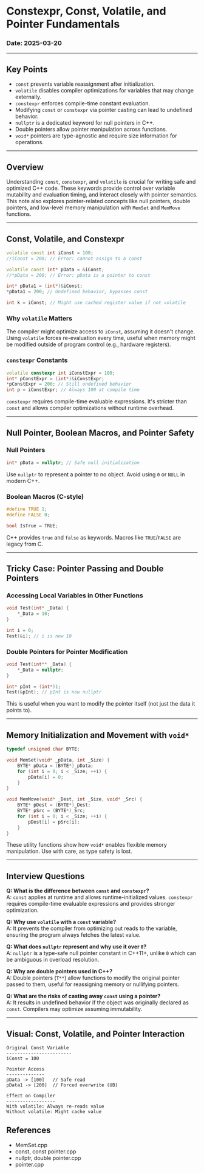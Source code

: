 # Constexpr, Const, Volatile, and Pointer Fundamentals 

### Date: 2025-03-20

---

## Key Points

- `const` prevents variable reassignment after initialization.
- `volatile` disables compiler optimizations for variables that may change externally.
- `constexpr` enforces compile-time constant evaluation.
- Modifying `const` or `constexpr` via pointer casting can lead to undefined behavior.
- `nullptr` is a dedicated keyword for null pointers in C++.
- Double pointers allow pointer manipulation across functions.
- `void*` pointers are type-agnostic and require size information for operations.

---

## Overview

Understanding `const`, `constexpr`, and `volatile` is crucial for writing safe and optimized C++ code. These keywords provide control over variable mutability and evaluation timing, and interact closely with pointer semantics. This note also explores pointer-related concepts like null pointers, double pointers, and low-level memory manipulation with `MemSet` and `MemMove` functions.

---

## Const, Volatile, and Constexpr

```cpp
volatile const int iConst = 100;
//iConst = 200; // Error: cannot assign to a const

volatile const int* pData = &iConst;
//*pData = 200; // Error: pData is a pointer to const

int* pData1 = (int*)&iConst;
*pData1 = 200; // Undefined behavior, bypasses const

int k = iConst; // Might use cached register value if not volatile
```

### Why `volatile` Matters
The compiler might optimize access to `iConst`, assuming it doesn't change. Using `volatile` forces re-evaluation every time, useful when memory might be modified outside of program control (e.g., hardware registers).

### `constexpr` Constants
```cpp
volatile constexpr int iConstExpr = 100;
int* pConstExpr = (int*)&iConstExpr;
*pConstExpr = 200; // Still undefined behavior
int p = iConstExpr; // Always 100 at compile time
```
`constexpr` requires compile-time evaluable expressions. It's stricter than `const` and allows compiler optimizations without runtime overhead.

---

## Null Pointer, Boolean Macros, and Pointer Safety

### Null Pointers
```cpp
int* pData = nullptr; // Safe null initialization
```
Use `nullptr` to represent a pointer to no object. Avoid using `0` or `NULL` in modern C++.

### Boolean Macros (C-style)
```cpp
#define TRUE 1;
#define FALSE 0;

bool IsTrue = TRUE;
```
C++ provides `true` and `false` as keywords. Macros like `TRUE`/`FALSE` are legacy from C.

---

## Tricky Case: Pointer Passing and Double Pointers

### Accessing Local Variables in Other Functions
```cpp
void Test(int* _Data) {
    *_Data = 10;
}

int i = 0;
Test(&i); // i is now 10
```

### Double Pointers for Pointer Modification
```cpp
void Test(int** _Data) {
    *_Data = nullptr;
}

int* pInt = (int*)1;
Test(&pInt); // pInt is now nullptr
```
This is useful when you want to modify the pointer itself (not just the data it points to).

---

## Memory Initialization and Movement with `void*`

```cpp
typedef unsigned char BYTE;

void MemSet(void* _pData, int _Size) {
    BYTE* pData = (BYTE*)_pData;
    for (int i = 0; i < _Size; ++i) {
        pData[i] = 0;
    }
}

void MemMove(void* _Dest, int _Size, void* _Src) {
    BYTE* pDest = (BYTE*)_Dest;
    BYTE* pSrc = (BYTE*)_Src;
    for (int i = 0; i < _Size; ++i) {
        pDest[i] = pSrc[i];
    }
}
```
These utility functions show how `void*` enables flexible memory manipulation. Use with care, as type safety is lost.

---

## Interview Questions

**Q: What is the difference between `const` and `constexpr`?**  
A: `const` applies at runtime and allows runtime-initialized values. `constexpr` requires compile-time evaluable expressions and provides stronger optimization.

**Q: Why use `volatile` with a `const` variable?**  
A: It prevents the compiler from optimizing out reads to the variable, ensuring the program always fetches the latest value.

**Q: What does `nullptr` represent and why use it over `0`?**  
A: `nullptr` is a type-safe null pointer constant in C++11+, unlike `0` which can be ambiguous in overload resolution.

**Q: Why are double pointers used in C++?**  
A: Double pointers (`T**`) allow functions to modify the original pointer passed to them, useful for reassigning memory or nullifying pointers.

**Q: What are the risks of casting away `const` using a pointer?**  
A: It results in undefined behavior if the object was originally declared as `const`. Compilers may optimize assuming immutability.

---

## Visual: Const, Volatile, and Pointer Interaction

```
Original Const Variable
------------------------
iConst = 100

Pointer Access
--------------
pData -> [100]   // Safe read
pData1 -> [200]  // Forced overwrite (UB)

Effect on Compiler
------------------
With volatile: Always re-reads value
Without volatile: Might cache value
```


## References 

- MemSet.cpp
- const, const pointer.cpp
- nullptr, double pointer.cpp
- pointer.cpp
